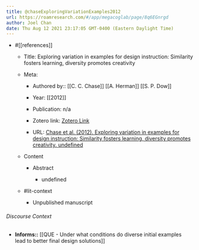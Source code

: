 ```yaml
---
title: @chaseExploringVariationExamples2012
url: https://roamresearch.com/#/app/megacoglab/page/8q6EGnrgd
author: Joel Chan
date: Thu Aug 12 2021 23:17:05 GMT-0400 (Eastern Daylight Time)
---
```


- #[[references]]

    - Title: Exploring variation in examples for design instruction: Similarity fosters learning, diversity promotes creativity

    - Meta:

        - Authored by:: [[C. C. Chase]] [[A. Herman]] [[S. P. Dow]]

        - Year: [[2012]]

        - Publication: n/a

        - Zotero link: [Zotero Link](zotero://select/items/7_BKJKQRC9)

        - URL: [Chase et al. (2012). Exploring variation in examples for design instruction: Similarity fosters learning, diversity promotes creativity. undefined](undefined)

    - Content

        - Abstract

            - undefined

    - #lit-context

        - Unpublished manuscript

###### Discourse Context

- **Informs::** [[QUE - Under what conditions do diverse initial examples lead to better final design solutions]]

